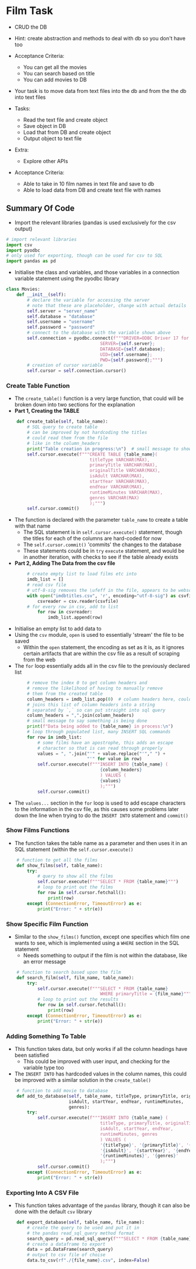 # Film Task

* CRUD the DB

* Hint: create abstraction and methods to deal with db so you don't have too
* Acceptance Criteria:
    * You can get all the movies
    * You can search based on title
    * You can add movies to DB
* Your task is to move data from text files into the db and from the the db into text files
* Tasks:
    * Read the text file and create object
    * Save object in DB
    * Load that from DB and create object
    * Output object to text file
* Extra:
	* Explore other APIs
* Acceptance Criteria:
    * Able to take in 10 film names in text file and save to db
    * Able to load data from DB and create text file with names

## Summary Of Code

* Import the relevant libraries (pandas is used exclusively for the csv output)
```python
# import relevant libraries
import csv
import pyodbc
# only used for exporting, though can be used for csv to SQL
import pandas as pd
```

* Initialise the class and variables, and those variables in a connection variable statement using the pyodbc library
```python
class Movies:
    def __init__(self):
        # declare the variable for accessing the server
        # note that these are placeholder, change with actual details
        self.server = "server_name"
        self.database = "database"
        self.username = "username"
        self.password = "password"
        # connect to the database with the variable shown above
        self.connection = pyodbc.connect(f"""DRIVER=ODBC Driver 17 for SQL Server;
                                    SERVER={self.server};
                                    DATABASE={self.database};
                                    UID={self.username};
                                    PWD={self.password};""")
        # creation of cursor variable
        self.cursor = self.connection.cursor()
```
### Create Table Function

* The `create_table()` function is a very large function, that could will be broken down into two sections for the explanation
* **Part 1, Creating the TABLE**
```python
    def create_table(self, table_name):
        # SQL query to create table
        # can be improved by not hardcoding the titles
        # could read them from the file
        # like in the column_headers
        print("Table creation in progress:\n")  # small message to show something is being done
        self.cursor.execute(f"""CREATE TABLE {table_name}(
                                titleType VARCHAR(MAX),
                                primaryTitle VARCHAR(MAX),
                                originalTitle VARCHAR(MAX),
                                isAdult VARCHAR(MAX),
                                startYear VARCHAR(MAX),
                                endYear VARCHAR(MAX),
                                runtimeMinutes VARCHAR(MAX),
                                genres VARCHAR(MAX)
                                );""")
        self.cursor.commit()
```
* The function is declared with the parameter `table_name` to create a table with that name
	* The SQL statement is in `self.cursor.execute()` statement, though the titles for each of the columns are hard-coded for now
	* The `self.cursor.commit()` 'commits' the changes to the database
	* These statements could be in `try` `execute` statement, and would be in another iteration, with checks to see if the table already exists
* **Part 2, Adding The Data from the csv file**
```python
        # create empty list to load films etc into
        imdb_list = []
        # read csv file
        # utf-8-sig removes the \ufeff in the file, appears to be webscraped
        with open("imdbtitles.csv", 'r', encoding="utf-8-sig") as csvfile:
            csvreader = csv.reader(csvfile)
        # for every row in csv, add to list
            for row in csvreader:
                imdb_list.append(row)
```
* Initialise an empty list to add data to
* Using the `csv` module, `open` is used to essentially 'stream' the file to be saved
	* Within  the `open` statement, the encoding as set as it is, as it ignores certain artifacts that are within the csv file as a result of scraping from the web
*  The `for` loop essentially adds all in the csv file to the previously declared list
```python
        # remove the index 0 to get column headers and
        # remove the likelihood of having to manually remove
        # them from the created table
        column_headers = imdb_list.pop(0)  # column headers here, could make better
        # joins this list of column headers into a string
        # separated by `,` so can put straight into sql query
        column_headers = ",".join(column_headers)
        # small message to say something is being done
        print(f"Data being added to {table_name} in process:\n")
        # loop through populated list, many INSERT SQL commands
        for row in imdb_list:
            # some films have an apostrophe, this adds an escape
            # character so that is can read through properly
            values = ", ".join("'" + value.replace("'"," ") +
                               "'" for value in row)
            self.cursor.execute(f"""INSERT INTO {table_name} (
                                    {column_headers}
                                    ) VALUES (
                                    {values}
                                    );""")
            self.cursor.commit()
```
* The `values...` section in the `for` loop is used to add escape characters to the information in the csv file, as this causes some problems later down the line when trying to do the `INSERT INTO` statement and `commit()`

### Show Films Functions

* The function takes the table name as a parameter and then uses it in an SQL statement (within the `self.cursor.execute()`
```python
    # function to get all the films
    def show_films(self, table_name):
        try:
            # query to show all the films
            self.cursor.execute(f"""SELECT * FROM {table_name}""")
			# loop to print out the films
            for row in self.cursor.fetchall():
                print(row)
        except (ConnectionError, TimeoutError) as e:
            print("Error: " + str(e))
```

### Show Specific Film Function

*  Similar to the `show_films()` function, except one specifies which film one wants to see, which is implemented using a `WHERE` section in the SQL statement
	* Needs something to output if the film is not within the database, like an error message
```python
    # function to search based upon the film
    def search_film(self, film_name, table_name):
        try:
            self.cursor.execute(f"""SELECT * FROM {table_name}
                                    WHERE primaryTitle = {film_name}""").fetchone()
            # loop to print out the results
            for row in self.cursor.fetchall():
                print(row)
        except (ConnectionError, TimeoutError) as e:
            print("Error: " + str(e))
```

### Adding Something To Table

* This function takes data, but only works if all the column headings have been satisfied
	* This could be improved with user input, and checking for the variable type too
* The `INSERT INTO` has hardcoded values in the column names, this could be improved with a similar solution in the `create_table()`
```python
    # function to add movie to database
    def add_to_database(self, table_name, titleType, primaryTitle, originalTitle,
                        isAdult, startYear, endYear, runtimeMinutes,
                        genres):
        try:
            self.cursor.execute(f"""INSERT INTO {table_name} (
                                    titleType, primaryTitle, originalTitle,
                                    isAdult, startYear, endYear,
                                    runtimeMinutes, genres
                                    ) VALUES (
                                    '{titleType}', '{primaryTitle}', '{originalTitle}',
                                    '{isAdult}', '{startYear}', '{endYear}',
                                    '{runtimeMinutes}', '{genres}'
                                    );""")
            self.cursor.commit()
        except (ConnectionError, TimeoutError) as e:
            print("Error: " + str(e))
```

### Exporting Into A CSV File

* This function takes advantage of the `pandas` library, though it can also be done with the default `csv` library
```python
    def export_database(self, table_name, file_name):
        # create the query to be used and put it in
        # the pandas read_sql_query method format
        search_query = pd.read_sql_query(f"""SELECT * FROM {table_name}""", self.connection)
        # create a dataframe to export
        data = pd.DataFrame(search_query)
        # output to csv file of choise
        data.to_csv(rf"./{file_name}.csv", index=False)
```
